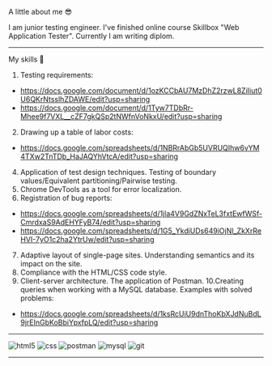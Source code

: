 
A little about me 😎

I am junior testing engineer. I've finished online course Skillbox "Web Application Tester". Currently I am writing diplom.
____________________________________________________________________________________________________________________________________________________________________
My skills 💪
1. Testing requirements:  
- https://docs.google.com/document/d/1ozKCCbAU7MzDhZ2rzwL8ZiIiut0U6QKrNtsslhZDAWE/edit?usp=sharing
- https://docs.google.com/document/d/1Tyw7TDbRr-Mhee9f7VXL__cZF7gkQSp2tNWfnVoNkxU/edit?usp=sharing 
2. Drawing up a table of labor costs:
- https://docs.google.com/spreadsheets/d/1NBRrAbGb5UVRUQIhw6vYM4TXw2TnTDb_HaJAQYhVtcA/edit?usp=sharing
4. Application of test design techniques. Testing of boundary values/Equivalent partitioning/Pairwise testing.
5. Chrome DevTools as a tool for error localization.
6.  Registration of bug reports: 
- https://docs.google.com/spreadsheets/d/1jla4V9GdZNxTeL3fxtEwfWSf-CmrdxaS9AdEHYFyB74/edit?usp=sharing
- https://docs.google.com/spreadsheets/d/1G5_YkdiUDs649iOjNI_ZkXrReHVI-7yO1c2ha2YtrUw/edit?usp=sharing
7. Adaptive layout of single-page sites. Understanding semantics and its impact on the site. 
8. Compliance with the HTML/CSS code style.
9. Client-server architecture. The application of Postman. 
10.Сreating queries when working with a MySQL database. Examples with solved problems: 
- https://docs.google.com/spreadsheets/d/1ksRcUiU9dnThoKbXJdNuBdL9jrEInGbKoBbiYpxfpLQ/edit?usp=sharing
____________________________________________________________________________________________________________________________________________________________________
![html5](https://img.shields.io/badge/html5-E34F26?style=for-the-badge&logo=html5&logoColor=white) ![css](https://img.shields.io/badge/css-1572B6?style=for-the-badge&logo=css&logoColor=white)
![postman](https://img.shields.io/badge/postman-FF6C37?style=for-the-badge&logo=postman&logoColor=white)
![mysql](https://img.shields.io/badge/mysql-4479A1?style=for-the-badge&logo=mysql&logoColor=white)
![git](https://img.shields.io/badge/git-F05032?style=for-the-badge&logo=git&logoColor=white)
____________________________________________________________________________________________________________________________________________________________________
